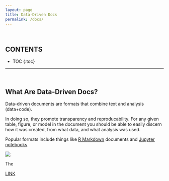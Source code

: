 ```yaml
---
layout: page
title: Data-Driven Docs
permalink: /docs/
---
```




<br>

**CONTENTS**
-----------------------

* TOC
{:toc}

-----------------------

<br>

## What Are Data-Driven Docs?

Data-driven documents are formats that combine text and analysis (data+code). 

In doing so, they promote transparency and reproducability. For any given table, figure, or model in the document you should be able to easily discern how it was created, from what data, and what analysis was used. 

Popular formats include things like [R Markdown](https://rmarkdown.rstudio.com/lesson-1.html) documents and [Jupyter notebooks](https://jupyter.org/try).

![](https://github.com/DS4PS/ds4ps.github.io/blob/master/assets/img/DashboardExample.gif?raw=true)

The 

[LINK](https://github.com/DS4PS/ds4ps.github.io/blob/master/gifs/DashboardExample/DashboardExample2.html)
